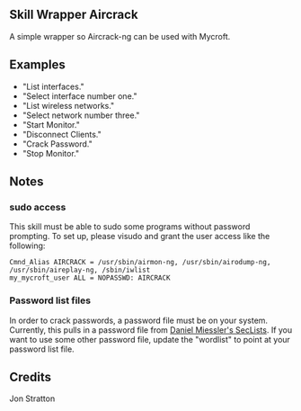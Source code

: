 ## Skill Wrapper Aircrack
A simple wrapper so Aircrack-ng can be used with Mycroft.

## Examples 
* "List interfaces."
* "Select interface number one."
* "List wireless networks."
* "Select network number three."
* "Start Monitor."
* "Disconnect Clients."
* "Crack Password."
* "Stop Monitor."

## Notes
### sudo access
This skill must be able to sudo some programs without password prompting. To set up, please visudo and grant the user access like the following:
```
Cmnd_Alias AIRCRACK = /usr/sbin/airmon-ng, /usr/sbin/airodump-ng, /usr/sbin/aireplay-ng, /sbin/iwlist
my_mycroft_user ALL = NOPASSWD: AIRCRACK
```

### Password list files
In order to crack passwords, a password file must be on your system. Currently, this pulls in a password file from [Daniel Miessler's SecLists](https://github.com/danielmiessler/SecLists). If you want to use some other password file, update the "wordlist" to point at your password list file.

## Credits 
Jon Stratton
